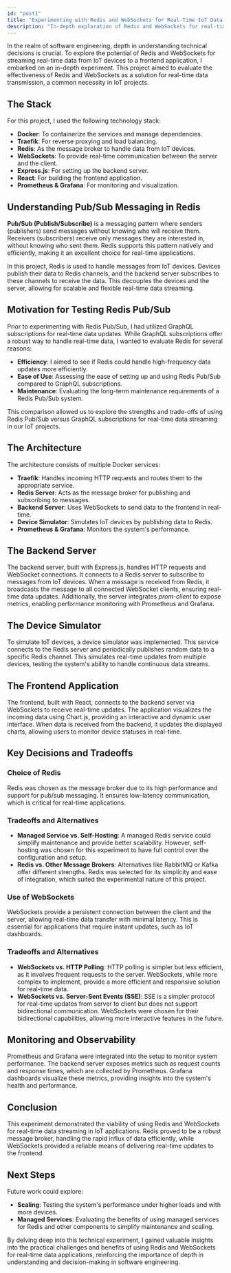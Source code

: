 ```yaml
---
id: "post1"
title: "Experimenting with Redis and WebSockets for Real-Time IoT Data Streaming"
description: "In-depth exploration of Redis and WebSockets for real-time data transmission in IoT projects."
---
```


In the realm of software engineering, depth in understanding technical decisions is crucial. To explore the potential of Redis and WebSockets for streaming real-time data from IoT devices to a frontend application, I embarked on an in-depth experiment. This project aimed to evaluate the effectiveness of Redis and WebSockets as a solution for real-time data transmission, a common necessity in IoT projects.

## The Stack

For this project, I used the following technology stack:

- **Docker**: To containerize the services and manage dependencies.
- **Traefik**: For reverse proxying and load balancing.
- **Redis**: As the message broker to handle data from IoT devices.
- **WebSockets**: To provide real-time communication between the server and the client.
- **Express.js**: For setting up the backend server.
- **React**: For building the frontend application.
- **Prometheus & Grafana**: For monitoring and visualization.

## Understanding Pub/Sub Messaging in Redis

**Pub/Sub (Publish/Subscribe)** is a messaging pattern where senders (publishers) send messages without knowing who will receive them. Receivers (subscribers) receive only messages they are interested in, without knowing who sent them. Redis supports this pattern natively and efficiently, making it an excellent choice for real-time applications.

In this project, Redis is used to handle messages from IoT devices. Devices publish their data to Redis channels, and the backend server subscribes to these channels to receive the data. This decouples the devices and the server, allowing for scalable and flexible real-time data streaming.

## Motivation for Testing Redis Pub/Sub

Prior to experimenting with Redis Pub/Sub, I had utilized GraphQL subscriptions for real-time data updates. While GraphQL subscriptions offer a robust way to handle real-time data, I wanted to evaluate Redis for several reasons:

- **Efficiency**: I aimed to see if Redis could handle high-frequency data updates more efficiently.
- **Ease of Use**: Assessing the ease of setting up and using Redis Pub/Sub compared to GraphQL subscriptions.
- **Maintenance**: Evaluating the long-term maintenance requirements of a Redis Pub/Sub system.

This comparison allowed us to explore the strengths and trade-offs of using Redis Pub/Sub versus GraphQL subscriptions for real-time data streaming in our IoT projects.

## The Architecture

The architecture consists of multiple Docker services:

- **Traefik**: Handles incoming HTTP requests and routes them to the appropriate service.
- **Redis Server**: Acts as the message broker for publishing and subscribing to messages.
- **Backend Server**: Uses WebSockets to send data to the frontend in real-time.
- **Device Simulator**: Simulates IoT devices by publishing data to Redis.
- **Prometheus & Grafana**: Monitors the system's performance.

## The Backend Server

The backend server, built with Express.js, handles HTTP requests and WebSocket connections. It connects to a Redis server to subscribe to messages from IoT devices. When a message is received from Redis, it broadcasts the message to all connected WebSocket clients, ensuring real-time data updates. Additionally, the server integrates _prom-client_ to expose metrics, enabling performance monitoring with Prometheus and Grafana.

## The Device Simulator

To simulate IoT devices, a device simulator was implemented. This service connects to the Redis server and periodically publishes random data to a specific Redis channel. This simulates real-time updates from multiple devices, testing the system's ability to handle continuous data streams.

## The Frontend Application

The frontend, built with React, connects to the backend server via WebSockets to receive real-time updates. The application visualizes the incoming data using Chart.js, providing an interactive and dynamic user interface. When data is received from the backend, it updates the displayed charts, allowing users to monitor device statuses in real-time.

## Key Decisions and Tradeoffs

### Choice of Redis

Redis was chosen as the message broker due to its high performance and support for pub/sub messaging. It ensures low-latency communication, which is critical for real-time applications.

### Tradeoffs and Alternatives

- **Managed Service vs. Self-Hosting**: A managed Redis service could simplify maintenance and provide better scalability. However, self-hosting was chosen for this experiment to have full control over the configuration and setup.
- **Redis vs. Other Message Brokers**: Alternatives like RabbitMQ or Kafka offer different strengths. Redis was selected for its simplicity and ease of integration, which suited the experimental nature of this project.

### Use of WebSockets

WebSockets provide a persistent connection between the client and the server, allowing real-time data transfer with minimal latency. This is essential for applications that require instant updates, such as IoT dashboards.

### Tradeoffs and Alternatives

- **WebSockets vs. HTTP Polling**: HTTP polling is simpler but less efficient, as it involves frequent requests to the server. WebSockets, while more complex to implement, provide a more efficient and responsive solution for real-time data.
- **WebSockets vs. Server-Sent Events (SSE)**: SSE is a simpler protocol for real-time updates from server to client but does not support bidirectional communication. WebSockets were chosen for their bidirectional capabilities, allowing more interactive features in the future.

## Monitoring and Observability

Prometheus and Grafana were integrated into the setup to monitor system performance. The backend server exposes metrics such as request counts and response times, which are collected by Prometheus. Grafana dashboards visualize these metrics, providing insights into the system's health and performance.

## Conclusion

This experiment demonstrated the viability of using Redis and WebSockets for real-time data streaming in IoT applications. Redis proved to be a robust message broker, handling the rapid influx of data efficiently, while WebSockets provided a reliable means of delivering real-time updates to the frontend.

## Next Steps

Future work could explore:

- **Scaling**: Testing the system's performance under higher loads and with more devices.
- **Managed Services**: Evaluating the benefits of using managed services for Redis and other components to simplify maintenance and scaling.

By delving deep into this technical experiment, I gained valuable insights into the practical challenges and benefits of using Redis and WebSockets for real-time data applications, reinforcing the importance of depth in understanding and decision-making in software engineering.
